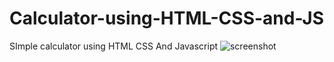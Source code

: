 # Calculator-using-HTML-CSS-and-JS
SImple calculator using HTML CSS And Javascript
![screenshot](https://user-images.githubusercontent.com/97747314/171703075-88d49e41-1e35-4e1e-815c-a45b35952f62.jpg)
